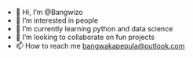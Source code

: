 - 👋 Hi, I’m @Bangwizo
- 👀 I’m interested in people
- 🌱 I’m currently learning python and data science 
- 💞️ I’m looking to collaborate on fun projects
- 📫 How to reach me bangwakapepula@outlook.com

<!---
Bangwizo is a ✨ special ✨ repository because its `README.md` (this file) appears on your GitHub profile.
You can click the Preview link to take a look at your changes.
--->
